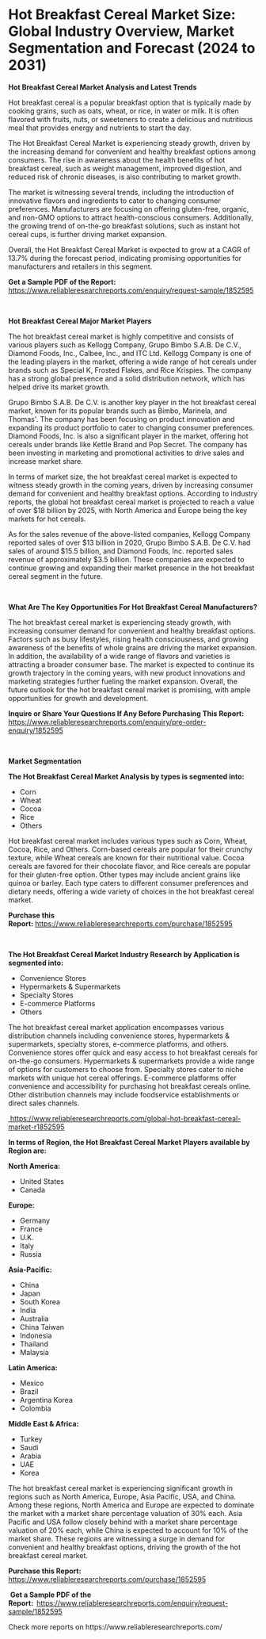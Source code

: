 <p><h1>Hot Breakfast Cereal Market Size: Global Industry Overview, Market Segmentation and Forecast (2024 to 2031)</h1></p><p><strong>Hot Breakfast Cereal Market Analysis and Latest Trends</strong></p>
<p><p>Hot breakfast cereal is a popular breakfast option that is typically made by cooking grains, such as oats, wheat, or rice, in water or milk. It is often flavored with fruits, nuts, or sweeteners to create a delicious and nutritious meal that provides energy and nutrients to start the day.</p><p>The Hot Breakfast Cereal Market is experiencing steady growth, driven by the increasing demand for convenient and healthy breakfast options among consumers. The rise in awareness about the health benefits of hot breakfast cereal, such as weight management, improved digestion, and reduced risk of chronic diseases, is also contributing to market growth.</p><p>The market is witnessing several trends, including the introduction of innovative flavors and ingredients to cater to changing consumer preferences. Manufacturers are focusing on offering gluten-free, organic, and non-GMO options to attract health-conscious consumers. Additionally, the growing trend of on-the-go breakfast solutions, such as instant hot cereal cups, is further driving market expansion.</p><p>Overall, the Hot Breakfast Cereal Market is expected to grow at a CAGR of 13.7% during the forecast period, indicating promising opportunities for manufacturers and retailers in this segment.</p></p>
<p><strong>Get a Sample PDF of the Report:&nbsp;</strong> <a href="https://www.reliableresearchreports.com/enquiry/request-sample/1852595">https://www.reliableresearchreports.com/enquiry/request-sample/1852595</a></p>
<p>&nbsp;</p>
<p><strong>Hot Breakfast Cereal Major Market Players</strong></p>
<p><p>The hot breakfast cereal market is highly competitive and consists of various players such as Kellogg Company, Grupo Bimbo S.A.B. De C.V., Diamond Foods, Inc., Calbee, Inc., and ITC Ltd. Kellogg Company is one of the leading players in the market, offering a wide range of hot cereals under brands such as Special K, Frosted Flakes, and Rice Krispies. The company has a strong global presence and a solid distribution network, which has helped drive its market growth.</p><p>Grupo Bimbo S.A.B. De C.V. is another key player in the hot breakfast cereal market, known for its popular brands such as Bimbo, Marinela, and Thomas'. The company has been focusing on product innovation and expanding its product portfolio to cater to changing consumer preferences. Diamond Foods, Inc. is also a significant player in the market, offering hot cereals under brands like Kettle Brand and Pop Secret. The company has been investing in marketing and promotional activities to drive sales and increase market share.</p><p>In terms of market size, the hot breakfast cereal market is expected to witness steady growth in the coming years, driven by increasing consumer demand for convenient and healthy breakfast options. According to industry reports, the global hot breakfast cereal market is projected to reach a value of over $18 billion by 2025, with North America and Europe being the key markets for hot cereals.</p><p>As for the sales revenue of the above-listed companies, Kellogg Company reported sales of over $13 billion in 2020, Grupo Bimbo S.A.B. De C.V. had sales of around $15.5 billion, and Diamond Foods, Inc. reported sales revenue of approximately $3.5 billion. These companies are expected to continue growing and expanding their market presence in the hot breakfast cereal segment in the future.</p></p>
<p>&nbsp;</p>
<p><strong>What Are The Key Opportunities For Hot Breakfast Cereal Manufacturers?</strong></p>
<p><p>The hot breakfast cereal market is experiencing steady growth, with increasing consumer demand for convenient and healthy breakfast options. Factors such as busy lifestyles, rising health consciousness, and growing awareness of the benefits of whole grains are driving the market expansion. In addition, the availability of a wide range of flavors and varieties is attracting a broader consumer base. The market is expected to continue its growth trajectory in the coming years, with new product innovations and marketing strategies further fueling the market expansion. Overall, the future outlook for the hot breakfast cereal market is promising, with ample opportunities for growth and development.</p></p>
<p><strong>Inquire or Share Your Questions If Any Before Purchasing This Report:</strong> <a href="https://www.reliableresearchreports.com/enquiry/pre-order-enquiry/1852595">https://www.reliableresearchreports.com/enquiry/pre-order-enquiry/1852595</a></p>
<p>&nbsp;</p>
<p><strong>Market Segmentation</strong></p>
<p><strong>The Hot Breakfast Cereal Market Analysis by types is segmented into:</strong></p>
<p><ul><li>Corn</li><li>Wheat</li><li>Cocoa</li><li>Rice</li><li>Others</li></ul></p>
<p><p>Hot breakfast cereal market includes various types such as Corn, Wheat, Cocoa, Rice, and Others. Corn-based cereals are popular for their crunchy texture, while Wheat cereals are known for their nutritional value. Cocoa cereals are favored for their chocolate flavor, and Rice cereals are popular for their gluten-free option. Other types may include ancient grains like quinoa or barley. Each type caters to different consumer preferences and dietary needs, offering a wide variety of choices in the hot breakfast cereal market.</p></p>
<p><strong>Purchase this Report:&nbsp;</strong><a href="https://www.reliableresearchreports.com/purchase/1852595">https://www.reliableresearchreports.com/purchase/1852595</a></p>
<p>&nbsp;</p>
<p><strong>The Hot Breakfast Cereal Market Industry Research by Application is segmented into:</strong></p>
<p><ul><li>Convenience Stores</li><li>Hypermarkets & Supermarkets</li><li>Specialty Stores</li><li>E-commerce Platforms</li><li>Others</li></ul></p>
<p><p>The hot breakfast cereal market application encompasses various distribution channels including convenience stores, hypermarkets & supermarkets, specialty stores, e-commerce platforms, and others. Convenience stores offer quick and easy access to hot breakfast cereals for on-the-go consumers. Hypermarkets & supermarkets provide a wide range of options for customers to choose from. Specialty stores cater to niche markets with unique hot cereal offerings. E-commerce platforms offer convenience and accessibility for purchasing hot breakfast cereals online. Other distribution channels may include foodservice establishments or direct sales channels.</p></p>
<p><a href="https://www.reliableresearchreports.com/global-hot-breakfast-cereal-market-r1852595">&nbsp;https://www.reliableresearchreports.com/global-hot-breakfast-cereal-market-r1852595</a></p>
<p><strong>In terms of Region, the Hot Breakfast Cereal Market Players available by Region are:</strong></p>
<p>
    <p> <strong> North America: </strong>
        <ul>
            <li>United States</li>
            <li>Canada</li>
        </ul>
        </p> 
    <p> <strong> Europe: </strong>
        <ul>
            <li>Germany</li>
            <li>France</li>
            <li>U.K.</li>
            <li>Italy</li>
            <li>Russia</li>
        </ul>
        </p> 
    <p> <strong> Asia-Pacific: </strong>
        <ul>
            <li>China</li>
            <li>Japan</li>
            <li>South Korea</li>
            <li>India</li>
            <li>Australia</li>
            <li>China Taiwan</li>
            <li>Indonesia</li>
            <li>Thailand</li>
            <li>Malaysia</li>
        </ul>
        </p> 
    <p> <strong> Latin America: </strong>
        <ul>
            <li>Mexico</li>
            <li>Brazil</li>
            <li>Argentina Korea</li>
            <li>Colombia</li>
        </ul>
        </p> 
    <p> <strong> Middle East & Africa: </strong>
        <ul>
            <li>Turkey</li>
            <li>Saudi</li>
            <li>Arabia</li>
            <li>UAE</li>
            <li>Korea</li>
        </ul>
    </p>
    </p>
<p><p>The hot breakfast cereal market is experiencing significant growth in regions such as North America, Europe, Asia Pacific, USA, and China. Among these regions, North America and Europe are expected to dominate the market with a market share percentage valuation of 30% each. Asia Pacific and USA follow closely behind with a market share percentage valuation of 20% each, while China is expected to account for 10% of the market share. These regions are witnessing a surge in demand for convenient and healthy breakfast options, driving the growth of the hot breakfast cereal market.</p></p>
<p><strong>Purchase this Report: </strong><a href="https://www.reliableresearchreports.com/purchase/1852595">https://www.reliableresearchreports.com/purchase/1852595</a></p>
<p>&nbsp;<strong>Get a Sample PDF of the Report:&nbsp;&nbsp;</strong><a href="https://www.reliableresearchreports.com/enquiry/request-sample/1852595">https://www.reliableresearchreports.com/enquiry/request-sample/1852595</a></p>
<p><strong></strong></p>
<p>Check more reports on https://www.reliableresearchreports.com/</p>
